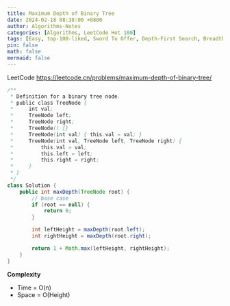 ```yaml
---
title: Maximum Depth of Binary Tree
date: 2024-02-18 08:38:00 +0800
author: Algorithms-Notes
categories: [Algorithms, LeetCode Hot 100]
tags: [Easy, top-100-liked, Sword To Offer, Depth-First Search, Breadth-First Search, Binary Tree]
pin: false
math: false
mermaid: false
---
```


LeetCode <https://leetcode.cn/problems/maximum-depth-of-binary-tree/>

```java
/**
 * Definition for a binary tree node.
 * public class TreeNode {
 *     int val;
 *     TreeNode left;
 *     TreeNode right;
 *     TreeNode() {}
 *     TreeNode(int val) { this.val = val; }
 *     TreeNode(int val, TreeNode left, TreeNode right) {
 *         this.val = val;
 *         this.left = left;
 *         this.right = right;
 *     }
 * }
 */
class Solution {
    public int maxDepth(TreeNode root) {
        // base case
        if (root == null) {
            return 0;
        }

        int leftHeight = maxDepth(root.left);
        int rightHeight = maxDepth(root.right);

        return 1 + Math.max(leftHeight, rightHeight);
    }
}
```


**Complexity**

* Time = O(n) 
* Space = O(Height) 
